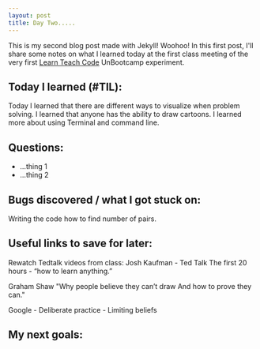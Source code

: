 ```yaml
---
layout: post
title: Day Two..... 
---
```


This is my second blog post made with Jekyll! Woohoo! In this first post, I'll share some notes on what I learned today at the first class meeting of the very first [Learn Teach Code](http://learnteachcode.org/) UnBootcamp experiment.

## Today I learned (#TIL):
Today I learned that there are different ways to visualize when problem solving. 
I learned that anyone has the ability to draw cartoons.
I learned more about using Terminal and command line.

## Questions:

- ...thing 1
- ...thing 2

## Bugs discovered / what I got stuck on:

Writing the code how to find number of pairs.

## Useful links to save for later:

Rewatch Tedtalk videos from class:
Josh Kaufman - Ted Talk
The first 20 hours - “how to learn anything.”

Graham Shaw
"Why people believe they can’t draw
And how to prove they can."

Google - Deliberate practice
       - Limiting beliefs

## My next goals:






